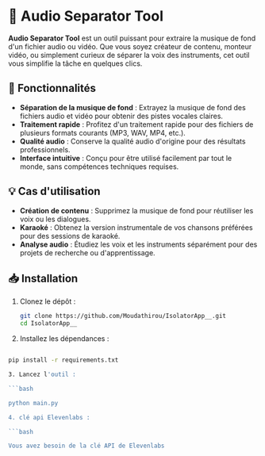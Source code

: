 # 🎵 Audio Separator Tool

**Audio Separator Tool** est un outil puissant pour extraire la musique de fond d'un fichier audio ou vidéo. Que vous soyez créateur de contenu, monteur vidéo, ou simplement curieux de séparer la voix des instruments, cet outil vous simplifie la tâche en quelques clics.  

## 🚀 Fonctionnalités

- **Séparation de la musique de fond** : Extrayez la musique de fond des fichiers audio et vidéo pour obtenir des pistes vocales claires.
- **Traitement rapide** : Profitez d'un traitement rapide pour des fichiers de plusieurs formats courants (MP3, WAV, MP4, etc.).
- **Qualité audio** : Conserve la qualité audio d'origine pour des résultats professionnels.
- **Interface intuitive** : Conçu pour être utilisé facilement par tout le monde, sans compétences techniques requises.

## 💡 Cas d'utilisation

- **Création de contenu** : Supprimez la musique de fond pour réutiliser les voix ou les dialogues.
- **Karaoké** : Obtenez la version instrumentale de vos chansons préférées pour des sessions de karaoké.
- **Analyse audio** : Étudiez les voix et les instruments séparément pour des projets de recherche ou d'apprentissage.

## 📥 Installation

1. Clonez le dépôt :

   ```bash
   git clone https://github.com/Moudathirou/IsolatorApp__.git
   cd IsolatorApp__
2. Installez les dépendances :

```bash

pip install -r requirements.txt

3. Lancez l'outil :

```bash

python main.py

4. clé api Elevenlabs :

```bash

Vous avez besoin de la clé API de Elevenlabs


